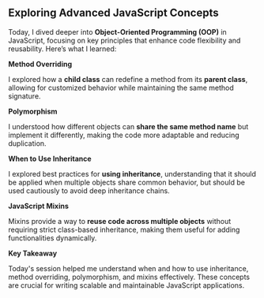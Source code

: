 ## **Exploring Advanced JavaScript Concepts**

Today, I dived deeper into **Object-Oriented Programming (OOP)** in JavaScript, focusing on key principles that enhance code flexibility and reusability. Here’s what I learned:

**Method Overriding**

I explored how a **child class** can redefine a method from its **parent class**, allowing for customized behavior while maintaining the same method signature.

**Polymorphism**

I understood how different objects can **share the same method name** but implement it differently, making the code more adaptable and reducing duplication.

**When to Use Inheritance**

I explored best practices for **using inheritance**, understanding that it should be applied when multiple objects share common behavior, but should be used cautiously to avoid deep inheritance chains.

**JavaScript Mixins**

Mixins provide a way to **reuse code across multiple objects** without requiring strict class-based inheritance, making them useful for adding functionalities dynamically.

**Key Takeaway**

Today's session helped me understand when and how to use inheritance, method overriding, polymorphism, and mixins effectively. These concepts are crucial for writing scalable and maintainable JavaScript applications. 